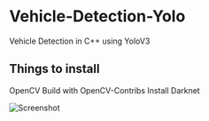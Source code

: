 # Vehicle-Detection-Yolo

Vehicle Detection in C++ using YoloV3

## Things to install
OpenCV
Build with OpenCV-Contribs
Install Darknet 

![Screenshot](https://github.com/yudhiesh1997/Vehicle-Detection-Yolo/blob/master/Screenshot%202020-05-23%20at%2011.52.28%20PM.png)
